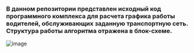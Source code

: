 ### В данном репозитории представлен исходный код программного комплекса для расчета графика работы водителей, обслуживающих заданную транспортную сеть. Структура работы алгоритма отражена в блок-схеме.
![image](https://github.com/F1mKo/nfp/assets/56932116/5e18c784-c751-42f4-848c-491aa2f3dfe5)
